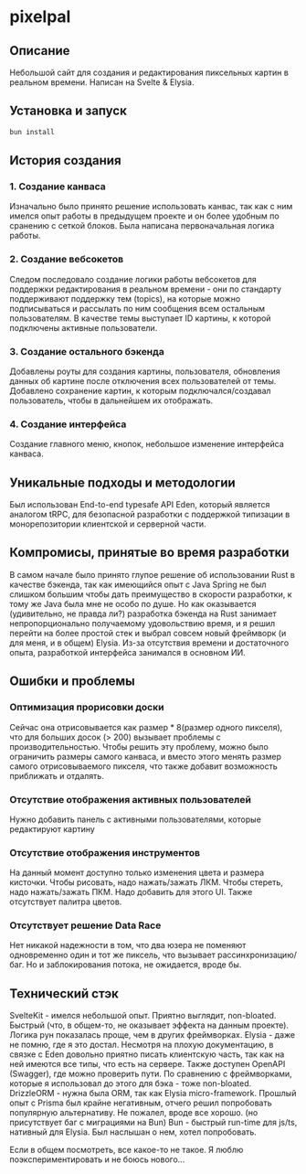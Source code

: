 # pixelpal
## Описание
Небольшой сайт для создания и редактирования пиксельных картин в реальном времени.
Написан на Svelte & Elysia.
## Установка и запуск
```bash
bun install
```
## История создания
### 1. Создание канваса
Изначально было принято решение использовать канвас, так как с ним имелся опыт работы в предыдущем проекте и он более удобным по сранению с сеткой блоков. Была написана первоначальная логика работы.
### 2. Создание вебсокетов
Следом последовало создание логики работы вебсокетов для поддержки редактирования в реальном времени - они по стандарту поддерживают поддержку тем (topics), на которые можно подписываться и рассылать по ним сообщения всем остальным пользователям. В качестве темы выступает ID картины, к которой подключены активные пользователи.
### 3. Создание остального бэкенда
Добавлены роуты для создания картины, пользователя, обновления данных об картине после отключения всех пользователей от темы. Добавлено сохранение картин, к которым подключался/создавал пользователь, чтобы в дальнейшем их отображать.
### 4. Создание интерфейса
Создание главного меню, кнопок, небольшое изменение интерфейса канваса.
## Уникальные подходы и методологии
Был использован End-to-end typesafe API Eden, который является аналогом tRPC, для безопасной разработки с поддержкой типизации в монорепозитории клиентской и серверной части.
## Компромисы, принятые во время разработки
В самом начале было принято глупое решение об использовании Rust в качестве бэкенда, так как имеющийся опыт с Java Spring не был слишком большим чтобы дать преимущество в скорости разработки, к тому же Java была мне не особо по душе. Но как оказывается (удивительно, не правда ли?) разработка бэкенда на Rust занимает непропорционально получаемому удовольствию время, и я решил перейти на более простой стек и выбрал совсем новый фреймворк (и для меня, и в общем) Elysia.
Из-за отсутствия времени и достаточного опыта, разработкой интерфейса занимался в основном ИИ.
## Ошибки и проблемы
### Оптимизация прорисовки доски
Сейчас она отрисовывается как размер * 8(размер одного пикселя), что для больших досок (> 200) вызывает проблемы с производительностью. Чтобы решить эту проблему, можно было ограничить размеры самого канваса, и вместо этого менять размер самого отрисовываемого пикселя, что также добавит возможность приближать и отдалять.
### Отсутствие отображения активных пользователей
Нужно добавить панель с активными пользователями, которые редактируют картину
### Отсутствие отображения инструментов
На данный момент доступно только изменения цвета и размера кисточки. Чтобы рисовать, надо нажать/зажать ЛКМ. Чтобы стереть, надо нажать/зажать ПКМ. Надо добавить для этого UI. Также отсутствует палитра цветов.
### Отсутствует решение Data Race
Нет никакой надежности в том, что два юзера не поменяют одновременно один и тот же пиксель, что вызывает рассинхронизацию/баг. Но и заблокирования потока, не ожидается, вроде бы.
## Технический стэк
SvelteKit - имелся небольшой опыт. Приятно выглядит, non-bloated. Быстрый (что, в общем-то, не оказывает эффекта на данным проекте). Логика рун показалась проще, чем в других фреймворках.
Elysia - даже не помню, где я это достал. Несмотря на плохую документацию, в связке с Eden довольно приятно писать клиентскую часть, так как на ней имеются все типы, что есть на сервере. Также доступен OpenAPI (Swagger), где можно проверить пути. По сравнению с фреймворками, которые я использовал до этого для бэка - тоже non-bloated.
DrizzleORM - нужна была ORM, так как Elysia micro-framework. Прошлый опыт с Prisma был крайне негативным, отчего решил попробовать популярную альтернативу. Не пожалел, вроде все хорошо. (но присутствует баг с миграциями на Bun)
Bun - быстрый run-time для js/ts, нативный для Elysia. Был наслышан о нем, хотел попробовать.

Если в общем посмотреть, все какое-то не такое. Я люблю поэкспериментировать и не боюсь нового...
